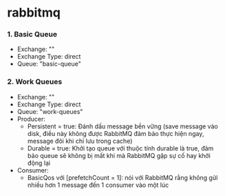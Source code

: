 # rabbitmq

### 1. Basic Queue
- Exchange: ""
- Exchange Type: direct
- Queue: "basic-queue"

### 2. Work Queues
- Exchange: ""
- Exchange Type: direct
- Queue: "work-queues"
- Producer:
  - Persistent = true: Đánh dấu message bền vững (save message vào disk, điều này không được RabbitMQ đảm bảo thực hiện ngay, message đôi khi chỉ lưu trong cache)
  - Durable = true: Khởi tạo queue với thuộc tính durable là true, đảm bảo queue sẽ không bị mất khi mà RabbitMQ gặp sự cố hay khởi động lại 
- Consumer:
  - BasicQos với [prefetchCount = 1]: nói với RabbitMQ rằng không gửi nhiều hơn 1 message đến 1 consumer vào một lúc

